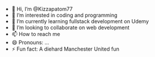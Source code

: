 - 👋 Hi, I’m @Kizzapatom77
- 👀 I’m interested in coding and programming 
- 🌱 I’m currently learning fullstack development on Udemy
- 💞️ I’m looking to collaborate on web development
- 📫 How to reach me 
- 😄 Pronouns: ...
- ⚡ Fun fact: A diehard Manchester United fun

<!---
Kizza77/Kizza77 is a ✨ special ✨ repository because its `README.md` (this file) appears on your GitHub profile.
You can click the Preview link to take a look at your changes.
--->
